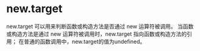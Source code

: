 # new.target
new.target 可以用来判断函数或构造方法是否通过 new 运算符被调用。
当函数或构造方法是通过 new 运算符被调用时，new.target 指向函数或构造方法的引用；
在普通的函数调用中，new.target的值为undefined。